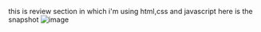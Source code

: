 this is review section in which i'm using html,css and javascript 
here is the snapshot
![image](https://user-images.githubusercontent.com/83516020/137388240-f607a5ae-7926-4f3d-ad62-4a8a2538adb6.jpeg)

